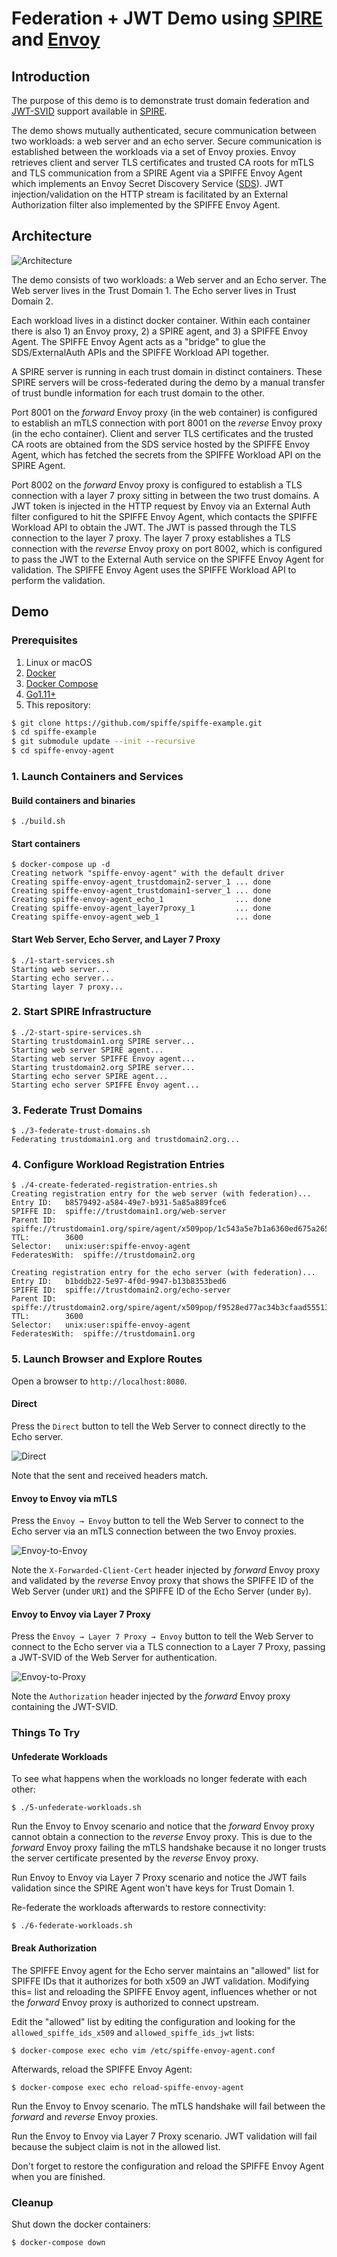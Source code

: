 # Federation + JWT Demo using [SPIRE](https://github.com/spiffe/spire) and [Envoy](https://github.com/envoyproxy/envoy)

## Introduction

The purpose of this demo is to demonstrate trust domain federation and
[JWT-SVID](https://github.com/spiffe/spiffe/blob/master/standards/JWT-SVID.md)
support available in [SPIRE](https://github.com/spiffe/spire).

The demo shows mutually authenticated, secure communication between two
workloads: a web server and an echo server. Secure communication is established
between the workloads via a set of Envoy proxies. Envoy retrieves client and
server TLS certificates and trusted CA roots for mTLS and TLS communication
from a SPIRE Agent via a SPIFFE Envoy Agent which implements an Envoy Secret
Discovery Service ([SDS](https://www.envoyproxy.io/docs/envoy/latest/configuration/secret)). JWT injection/validation on the HTTP stream is
facilitated by an External Authorization filter also implemented by the SPIFFE
Envoy Agent.

## Architecture

![Architecture](img/architecture.png)

The demo consists of two workloads: a Web server and an Echo server. The Web
server lives in the Trust Domain 1. The Echo server lives in Trust Domain 2.

Each workload lives in a distinct docker container. Within each container there
is also 1) an Envoy proxy, 2) a SPIRE agent, and 3) a SPIFFE Envoy Agent. The
SPIFFE Envoy Agent acts as a "bridge" to glue the SDS/ExternalAuth APIs and the
SPIFFE Workload API together.

A SPIRE server is running in each trust domain in distinct containers. These
SPIRE servers will be cross-federated during the demo by a manual transfer of
trust bundle information for each trust domain to the other.

Port 8001 on the _forward_ Envoy proxy (in the web container) is configured to
establish an mTLS connection with port 8001 on the _reverse_ Envoy proxy (in
the echo container). Client and server TLS certificates and the trusted CA
roots are obtained from the SDS service hosted by the SPIFFE Envoy Agent, which
has fetched the secrets from the SPIFFE Workload API on the SPIRE Agent.

Port 8002 on the _forward_ Envoy proxy is configured to establish a TLS
connection with a layer 7 proxy sitting in between the two trust domains. A JWT
token is injected in the HTTP request by Envoy via an External Auth filter
configured to hit the SPIFFE Envoy Agent, which contacts the SPIFFE Workload
API to obtain the JWT. The JWT is passed through the TLS connection to the
layer 7 proxy. The layer 7 proxy establishes a TLS connection with the
_reverse_ Envoy proxy on port 8002, which is configured to pass the JWT to the
External Auth service on the SPIFFE Envoy Agent for validation. The SPIFFE
Envoy Agent uses the SPIFFE Workload API to perform the validation.

## Demo

### Prerequisites

1. Linux or macOS
2. [Docker](https://docs.docker.com/)
3. [Docker Compose](https://docs.docker.com/compose/install/)
4. [Go1.11+](https://golang.org/dl/)
5. This repository:

```bash
$ git clone https://github.com/spiffe/spiffe-example.git
$ cd spiffe-example
$ git submodule update --init --recursive
$ cd spiffe-envoy-agent
```

### 1. Launch Containers and Services

#### Build containers and binaries

```
$ ./build.sh
```

#### Start containers

```
$ docker-compose up -d
Creating network "spiffe-envoy-agent" with the default driver
Creating spiffe-envoy-agent_trustdomain2-server_1 ... done
Creating spiffe-envoy-agent_trustdomain1-server_1 ... done
Creating spiffe-envoy-agent_echo_1                ... done
Creating spiffe-envoy-agent_layer7proxy_1         ... done
Creating spiffe-envoy-agent_web_1                 ... done
```

#### Start Web Server, Echo Server, and Layer 7 Proxy

```
$ ./1-start-services.sh
Starting web server...
Starting echo server...
Starting layer 7 proxy...
```

### 2. Start SPIRE Infrastructure

```
$ ./2-start-spire-services.sh
Starting trustdomain1.org SPIRE server...
Starting web server SPIRE agent...
Starting web server SPIFFE Envoy agent...
Starting trustdomain2.org SPIRE server...
Starting echo server SPIRE agent...
Starting echo server SPIFFE Envoy agent...
```

### 3. Federate Trust Domains

```
$ ./3-federate-trust-domains.sh
Federating trustdomain1.org and trustdomain2.org...
```

### 4. Configure Workload Registration Entries
```
$ ./4-create-federated-registration-entries.sh
Creating registration entry for the web server (with federation)...
Entry ID:	b8579492-a584-49e7-b931-5a85a889fce6
SPIFFE ID:	spiffe://trustdomain1.org/web-server
Parent ID:	spiffe://trustdomain1.org/spire/agent/x509pop/1c543a5e7b1a6360ed675a265802ee48e94cc512
TTL:		3600
Selector:	unix:user:spiffe-envoy-agent
FederatesWith:	spiffe://trustdomain2.org

Creating registration entry for the echo server (with federation)...
Entry ID:	b1bddb22-5e97-4f0d-9947-b13b8353bed6
SPIFFE ID:	spiffe://trustdomain2.org/echo-server
Parent ID:	spiffe://trustdomain2.org/spire/agent/x509pop/f9528ed77ac34b3cfaad55513c98d53701440336
TTL:		3600
Selector:	unix:user:spiffe-envoy-agent
FederatesWith:	spiffe://trustdomain1.org
```

### 5. Launch Browser and Explore Routes

Open a browser to `http://localhost:8080`. 

#### Direct

Press the `Direct` button to tell the Web Server to connect directly to the
Echo server.

![Direct](img/direct.png)

Note that the sent and received headers match.

#### Envoy to Envoy via mTLS

Press the `Envoy → Envoy` button to tell the Web Server to connect to the Echo
server via an mTLS connection between the two Envoy proxies.

![Envoy-to-Envoy](img/envoy-to-envoy.png)

Note the `X-Forwarded-Client-Cert` header injected by _forward_ Envoy proxy and
validated by the _reverse_ Envoy proxy that shows the SPIFFE ID of the Web Server
(under `URI`) and the SPIFFE ID of the Echo Server (under `By`).

#### Envoy to Envoy via Layer 7 Proxy

Press the `Envoy → Layer 7 Proxy → Envoy` button to tell the Web Server to
connect to the Echo server via a TLS connection to a Layer 7 Proxy, passing a
JWT-SVID of the Web Server for authentication.

![Envoy-to-Proxy](img/envoy-to-proxy.png)

Note the `Authorization` header injected by the _forward_ Envoy proxy containing
the JWT-SVID.

### Things To Try

#### Unfederate Workloads

To see what happens when the workloads no longer federate with each other:

```
$ ./5-unfederate-workloads.sh
```

Run the Envoy to Envoy scenario and notice that the _forward_ Envoy proxy cannot obtain a connection to the _reverse_ Envoy proxy. This is due to the _forward_ Envoy proxy failing the mTLS handshake because it no longer trusts the server certificate presented by the _reverse_ Envoy proxy.

Run Envoy to Envoy via Layer 7 Proxy scenario and notice the JWT fails validation since the SPIRE Agent won't have keys for Trust Domain 1.

Re-federate the workloads afterwards to restore connectivity:

```
$ ./6-federate-workloads.sh
```

#### Break Authorization

The SPIFFE Envoy agent for the Echo server maintains an "allowed" list for
SPIFFE IDs that it authorizes for both x509 an JWT validation. Modifying this=
list and reloading the SPIFFE Envoy agent, influences whether or not the
_forward_ Envoy proxy is authorized to connect upstream.

Edit the "allowed" list by editing the configuration and looking for the
`allowed_spiffe_ids_x509` and `allowed_spiffe_ids_jwt` lists:

```
$ docker-compose exec echo vim /etc/spiffe-envoy-agent.conf
```

Afterwards, reload the SPIFFE Envoy Agent:

```
$ docker-compose exec echo reload-spiffe-envoy-agent
```

Run the Envoy to Envoy scenario. The mTLS handshake will fail between the
_forward_ and _reverse_ Envoy proxies.

Run the Envoy to Envoy via Layer 7 Proxy scenario. JWT validation will fail
because the subject claim is not in the allowed list.

Don't forget to restore the configuration and reload the SPIFFE Envoy Agent
when you are finished.

### Cleanup

Shut down the docker containers:

```
$ docker-compose down
```
